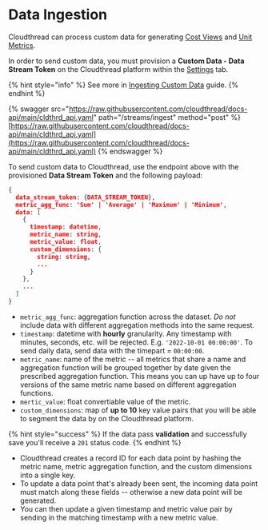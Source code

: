 # Data Ingestion

Cloudthread can process custom data for generating [Cost Views](http://127.0.0.1:5000/s/XCkDKj2xeiQhlyRGF6Wr/fundamentals/cost-transparency/key-concepts/cost-view "mention") and [Unit Metrics](http://127.0.0.1:5000/s/XCkDKj2xeiQhlyRGF6Wr/fundamentals/unit-metrics/key-concepts/unit-metric "mention").

In order to send custom data, you must provision a **Custom Data - Data Stream Token** on the Cloudthread platform within the [Settings](http://127.0.0.1:5000/s/XCkDKj2xeiQhlyRGF6Wr/fundamentals/settings "mention") tab.

{% hint style="info" %}
See more in [Ingesting Custom Data](http://127.0.0.1:5000/s/XCkDKj2xeiQhlyRGF6Wr/guides/monitoring-cloud-costs/ingesting-custom-data "mention") guide.
{% endhint %}

{% swagger src="https://raw.githubusercontent.com/cloudthread/docs-api/main/cldthrd_api.yaml" path="/streams/ingest" method="post" %}
[https://raw.githubusercontent.com/cloudthread/docs-api/main/cldthrd_api.yaml](https://raw.githubusercontent.com/cloudthread/docs-api/main/cldthrd_api.yaml)
{% endswagger %}

To send custom data to Cloudthread, use the endpoint above with the provisioned **Data Stream Token** and the following payload:

```json
{
  data_stream_token: {DATA_STREAM_TOKEN},
  metric_agg_func: 'Sum' | 'Average' | 'Maximum' | 'Minimum',
  data: [
    {
      timestamp: datetime,
      metric_name: string,
      metric_value: float,
      custom_dimensions: {
        string: string,
        ...
      }
    },
    ...
  ]
}
```

* `metric_agg_func`: aggregation function across the dataset. _Do not_ include data with different aggregation methods into the same request.
* `timestamp`: datetime with **hourly** granularity. Any timestamp with minutes, seconds, etc. will be rejected. E.g. `'2022-10-01 00:00:00'`. To send daily data, send data with the timepart = `00:00:00`.
* `metric_name`: name of the metric -- all metrics that share a name and aggregation function will be grouped together by date given the prescribed aggregation function. This means you can up have up to four versions of the same metric name based on different aggregation functions.
* `mertic_value`: float convertiable value of the metric.
* `custom_dimensions`: map of **up to 10** key value pairs that you will be able to segment the data by on the Cloudthread platform.

{% hint style="success" %}
If the data pass **validation** and successfully save you'll receive a `201` status code.
{% endhint %}

* Cloudthread creates a record ID for each data point by hashing the metric name, metric aggregation function, and the custom dimensions into a single key.
* To update a data point that's already been sent, the incoming data point must match along these fields -- otherwise a new data point will be generated.
* You can then update a given timestamp and metric value pair by sending in the matching timestamp with a new metric value.
